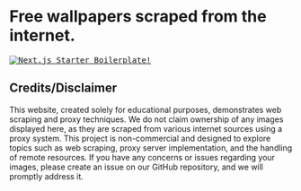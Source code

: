 # Free wallpapers scraped from the internet.

<kbd>
<a href="https://free-wallpapers.vercel.app">
  <img alt="Next.js Starter Boilerplate!" src="https://free-wallpapers.vercel.app/opengraph-image.png">
</a>
</kbd>

## Credits/Disclaimer

This website, created solely for educational purposes, demonstrates web scraping and proxy techniques. We do not claim ownership of any images displayed here, as they are scraped from various internet sources using a proxy system. This project is non-commercial and designed to explore topics such as web scraping, proxy server implementation, and the handling of remote resources. If you have any concerns or issues regarding your images, please create an issue on our GitHub repository, and we will promptly address it.
